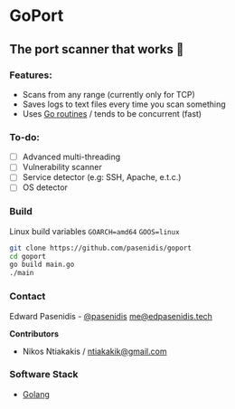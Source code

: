 # GoPort

## The port scanner that works :eyes:

### Features:
- Scans from any range (currently only for TCP)
- Saves logs to text files every time you scan something
- Uses [Go routines](https://golangbot.com/goroutines/) / tends to be concurrent (fast)

### To-do:
- [ ] Advanced multi-threading
- [ ] Vulnerability scanner
- [ ] Service detector (e.g: SSH, Apache, e.t.c.)
- [ ] OS detector

### Build
Linux build variables
`GOARCH=amd64`
`GOOS=linux`
```sh
git clone https://github.com/pasenidis/goport
cd goport
go build main.go
./main
```

### Contact
Edward Pasenidis - [@pasenidis](https://github.com/pasenidis)
[me@edpasenidis.tech](mailto:me@edpasenidis.tech)

**Contributors**
- Nikos Ntiakakis / [ntiakakik@gmail.com](mailto:ntiakakik@gmail,com)

### Software Stack
- [Golang](https://golang.org/)
